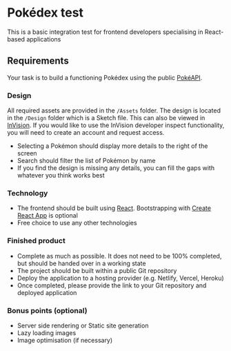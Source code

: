 # Pokédex test

This is a basic integration test for frontend developers specialising in React-based applications

## Requirements

Your task is to build a functioning Pokédex using the public [PokéAPI](https://pokeapi.co/).

### Design

All required assets are provided in the `/Assets` folder.
The design is located in the `/Design` folder which is a Sketch file. This can also be viewed in [InVision](https://invis.io/ED10OOB8C587#/449192372_Pokedex). If you would like to use the InVision developer inspect functionality, you will need to create an account and request access.

- Selecting a Pokémon should display more details to the right of the screen
- Search should filter the list of Pokémon by name
- If you find the design is missing any details, you can fill the gaps with whatever you think works best

### Technology

- The frontend should be built using [React](https://reactjs.org/). Bootstrapping with [Create React App](https://github.com/facebook/create-react-app) is optional
- Free choice to use any other technologies

### Finished product

- Complete as much as possible. It does not need to be 100% completed, but should be handed over in a working state
- The project should be built within a public Git repository
- Deploy the application to a hosting provider (e.g. Netlify, Vercel, Heroku)
- Once completed, please provide the link to your Git repository and deployed application

### Bonus points (optional)

- Server side rendering or Static site generation
- Lazy loading images
- Image optimisation (if necessary)
